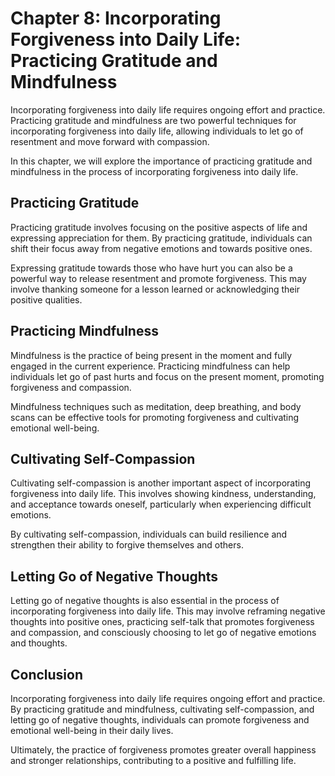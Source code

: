 Chapter 8: Incorporating Forgiveness into Daily Life: Practicing Gratitude and Mindfulness
==========================================================================================

Incorporating forgiveness into daily life requires ongoing effort and practice. Practicing gratitude and mindfulness are two powerful techniques for incorporating forgiveness into daily life, allowing individuals to let go of resentment and move forward with compassion.

In this chapter, we will explore the importance of practicing gratitude and mindfulness in the process of incorporating forgiveness into daily life.

Practicing Gratitude
--------------------

Practicing gratitude involves focusing on the positive aspects of life and expressing appreciation for them. By practicing gratitude, individuals can shift their focus away from negative emotions and towards positive ones.

Expressing gratitude towards those who have hurt you can also be a powerful way to release resentment and promote forgiveness. This may involve thanking someone for a lesson learned or acknowledging their positive qualities.

Practicing Mindfulness
----------------------

Mindfulness is the practice of being present in the moment and fully engaged in the current experience. Practicing mindfulness can help individuals let go of past hurts and focus on the present moment, promoting forgiveness and compassion.

Mindfulness techniques such as meditation, deep breathing, and body scans can be effective tools for promoting forgiveness and cultivating emotional well-being.

Cultivating Self-Compassion
---------------------------

Cultivating self-compassion is another important aspect of incorporating forgiveness into daily life. This involves showing kindness, understanding, and acceptance towards oneself, particularly when experiencing difficult emotions.

By cultivating self-compassion, individuals can build resilience and strengthen their ability to forgive themselves and others.

Letting Go of Negative Thoughts
-------------------------------

Letting go of negative thoughts is also essential in the process of incorporating forgiveness into daily life. This may involve reframing negative thoughts into positive ones, practicing self-talk that promotes forgiveness and compassion, and consciously choosing to let go of negative emotions and thoughts.

Conclusion
----------

Incorporating forgiveness into daily life requires ongoing effort and practice. By practicing gratitude and mindfulness, cultivating self-compassion, and letting go of negative thoughts, individuals can promote forgiveness and emotional well-being in their daily lives.

Ultimately, the practice of forgiveness promotes greater overall happiness and stronger relationships, contributing to a positive and fulfilling life.
